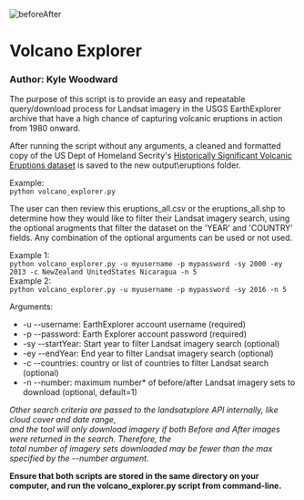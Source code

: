 ![beforeAfter](https://user-images.githubusercontent.com/51868526/113901822-3d5b8600-979d-11eb-8756-70e4eb304ec8.jpeg)
# Volcano Explorer
### Author: Kyle Woodward

The purpose of this script is to provide an easy and repeatable query/download process
for Landsat imagery in the USGS EarthExplorer archive that have a high chance of capturing volcanic eruptions in action from 1980 onward.

After running the script without any arguments, a cleaned and formatted copy of 
the US Dept of Homeland Secrity's [Historically Significant Volcanic Eruptions dataset](https://hifld-geoplatform.opendata.arcgis.com/datasets/3ed5925b69db4374aec43a054b444214_6?geometry=-127.266%2C-88.438%2C127.266%2C88.438) is saved to the new output\eruptions folder.

Example:\
`python volcano_explorer.py`

The user can then review this eruptions_all.csv or the eruptions_all.shp to determine how they 
would like to filter their Landsat imagery search, using the optional arugments that filter the dataset on the 'YEAR'
and 'COUNTRY' fields. Any combination of the optional arguments can be used or not used.

Example 1:\
`python volcano_explorer.py -u myusername -p mypassword -sy 2000 -ey 2013 -c NewZealand UnitedStates Nicaragua -n 5`\
Example 2:\
`python volcano_explorer.py -u myusername -p mypassword -sy 2016 -n 5`

Arguments:
* -u --username: EarthExplorer account username (required)
* -p --password: Earth Explorer account password (required)
* -sy --startYear: Start year to filter Landsat imagery search (optional)
* -ey --endYear: End year to filter Landsat imagery search (optional)
* -c --countries: country or list of countries to filter Landsat search (optional)
* -n --number: maximum number* of before/after Landsat imagery sets to download (optional, default=1)


 _Other search criteria are passed to the landsatxplore API internally, like cloud cover and date range, \
 and the tool will only download imagery if both Before and After images were returned in the search. Therefore, the\
 total number of imagery sets downloaded may be fewer than the max specified by the --number argument._
    
**Ensure that both scripts are stored in the same directory on your computer, and run the volcano_explorer.py script from command-line.**

